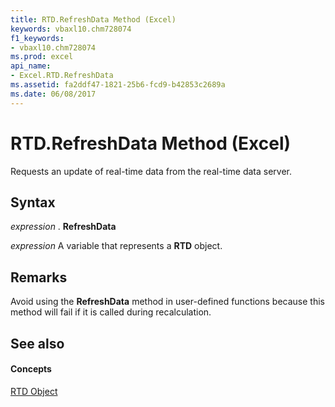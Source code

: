 ```yaml
---
title: RTD.RefreshData Method (Excel)
keywords: vbaxl10.chm728074
f1_keywords:
- vbaxl10.chm728074
ms.prod: excel
api_name:
- Excel.RTD.RefreshData
ms.assetid: fa2ddf47-1821-25b6-fcd9-b42853c2689a
ms.date: 06/08/2017
---
```



# RTD.RefreshData Method (Excel)

Requests an update of real-time data from the real-time data server.


## Syntax

 _expression_ . **RefreshData**

 _expression_ A variable that represents a **RTD** object.


## Remarks

Avoid using the  **RefreshData** method in user-defined functions because this method will fail if it is called during recalculation.


## See also


#### Concepts


[RTD Object](Excel.RTD.md)

